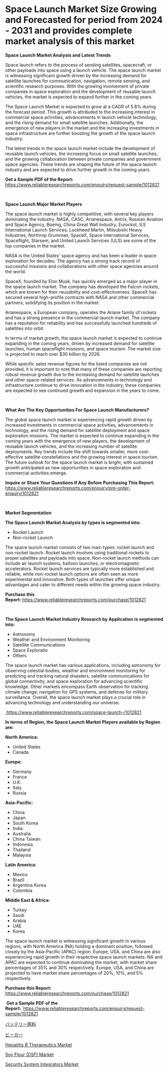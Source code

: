 <p><h1>Space Launch Market Size Growing and Forecasted for period from 2024 - 2031 and provides complete market analysis of this market</h1></p><p><strong>Space Launch Market Analysis and Latest Trends</strong></p>
<p><p>Space launch refers to the process of sending satellites, spacecraft, or other payloads into space using a launch vehicle. The space launch market is witnessing significant growth driven by the increasing demand for satellite launches for communication, navigation, remote sensing, and scientific research purposes. With the growing involvement of private companies in space exploration and the development of reusable launch vehicles, the market is expected to expand further in the coming years.</p><p>The Space Launch Market is expected to grow at a CAGR of 5.8% during the forecast period. This growth is attributed to the increasing interest in commercial space activities, advancements in launch vehicle technology, and the rising demand for small satellite launches. Additionally, the emergence of new players in the market and the increasing investments in space infrastructure are further boosting the growth of the space launch industry.</p><p>The latest trends in the space launch market include the development of reusable launch vehicles, the increasing focus on small satellite launches, and the growing collaboration between private companies and government space agencies. These trends are shaping the future of the space launch industry and are expected to drive further growth in the coming years.</p></p>
<p><strong>Get a Sample PDF of the Report:&nbsp;</strong> <a href="https://www.reliableresearchreports.com/enquiry/request-sample/1012821">https://www.reliableresearchreports.com/enquiry/request-sample/1012821</a></p>
<p>&nbsp;</p>
<p><strong>Space Launch Major Market Players</strong></p>
<p><p>The space launch market is highly competitive, with several key players dominating the industry. NASA, CASC, Arianespace, Antrix, Russian Aviation and Space Agency, Boeing, China Great Wall Industry, Eurockot, ILS International Launch Services, Lockheed Martin, Mitsubishi Heavy Industries, Northrop Grumman, SpaceX, Space International Services, Spaceflight, Starsem, and United Launch Services (ULS) are some of the top companies in the market.</p><p>NASA is the United States' space agency and has been a leader in space exploration for decades. The agency has a strong track record of successful missions and collaborations with other space agencies around the world.</p><p>SpaceX, founded by Elon Musk, has quickly emerged as a major player in the space launch market. The company has developed the Falcon rockets, which are known for their reusability and cost-effectiveness. SpaceX has secured several high-profile contracts with NASA and other commercial partners, solidifying its position in the market.</p><p>Arianespace, a European company, operates the Ariane family of rockets and has a strong presence in the commercial launch market. The company has a reputation for reliability and has successfully launched hundreds of satellites into orbit.</p><p>In terms of market growth, the space launch market is expected to continue expanding in the coming years, driven by increased demand for satellite launches, human spaceflight missions, and space tourism. The market size is projected to reach over $30 billion by 2026.</p><p>While specific sales revenue figures for the listed companies are not provided, it is important to note that many of these companies are reporting robust revenue growth due to the increasing demand for satellite launches and other space-related services. As advancements in technology and infrastructure continue to drive innovation in the industry, these companies are expected to see continued growth and expansion in the years to come.</p></p>
<p>&nbsp;</p>
<p><strong>What Are The Key Opportunities For Space Launch Manufacturers?</strong></p>
<p><p>The global space launch market is experiencing rapid growth driven by increased investments in commercial space activities, advancements in technology, and the rising demand for satellite deployment and space exploration missions. The market is expected to continue expanding in the coming years with the emergence of new players, the development of reusable launch vehicles, and the increasing number of satellite deployments. Key trends include the shift towards smaller, more cost-effective satellite constellations and the growing interest in space tourism. The future outlook for the space launch market is bright, with sustained growth anticipated as new opportunities in space exploration and commercial activities emerge.</p></p>
<p><strong>Inquire or Share Your Questions If Any Before Purchasing This Report:</strong> <a href="https://www.reliableresearchreports.com/enquiry/pre-order-enquiry/1012821">https://www.reliableresearchreports.com/enquiry/pre-order-enquiry/1012821</a></p>
<p>&nbsp;</p>
<p><strong>Market Segmentation</strong></p>
<p><strong>The Space Launch Market Analysis by types is segmented into:</strong></p>
<p><ul><li>Rocket Launch</li><li>Non-rocket Launch</li></ul></p>
<p><p>The space launch market consists of two main types: rocket launch and non-rocket launch. Rocket launch involves using traditional rockets to propel satellites and payloads into space. Non-rocket launch methods can include air launch systems, balloon launches, or electromagnetic accelerators. Rocket launch services are typically more established and reliable, while non-rocket launch options are often seen as more experimental and innovative. Both types of launches offer unique advantages and cater to different needs within the growing space industry.</p></p>
<p><strong>Purchase this Report:&nbsp;</strong><a href="https://www.reliableresearchreports.com/purchase/1012821">https://www.reliableresearchreports.com/purchase/1012821</a></p>
<p>&nbsp;</p>
<p><strong>The Space Launch Market Industry Research by Application is segmented into:</strong></p>
<p><ul><li>Astronomy</li><li>Weather and Environment Monitoring</li><li>Satellite Communications</li><li>Space Exploratio</li><li>Others</li></ul></p>
<p><p>The space launch market has various applications, including astronomy for observing celestial bodies, weather and environment monitoring for predicting and tracking natural disasters, satellite communications for global connectivity, and space exploration for advancing scientific knowledge. Other markets encompass Earth observation for tracking climate change, navigation for GPS systems, and defense for military surveillance. Overall, the space launch market plays a crucial role in advancing technology and understanding our universe.</p></p>
<p><a href="https://www.reliableresearchreports.com/space-launch-r1012821">&nbsp;https://www.reliableresearchreports.com/space-launch-r1012821</a></p>
<p><strong>In terms of Region, the Space Launch Market Players available by Region are:</strong></p>
<p>
    <p> <strong> North America: </strong>
        <ul>
            <li>United States</li>
            <li>Canada</li>
        </ul>
        </p> 
    <p> <strong> Europe: </strong>
        <ul>
            <li>Germany</li>
            <li>France</li>
            <li>U.K.</li>
            <li>Italy</li>
            <li>Russia</li>
        </ul>
        </p> 
    <p> <strong> Asia-Pacific: </strong>
        <ul>
            <li>China</li>
            <li>Japan</li>
            <li>South Korea</li>
            <li>India</li>
            <li>Australia</li>
            <li>China Taiwan</li>
            <li>Indonesia</li>
            <li>Thailand</li>
            <li>Malaysia</li>
        </ul>
        </p> 
    <p> <strong> Latin America: </strong>
        <ul>
            <li>Mexico</li>
            <li>Brazil</li>
            <li>Argentina Korea</li>
            <li>Colombia</li>
        </ul>
        </p> 
    <p> <strong> Middle East & Africa: </strong>
        <ul>
            <li>Turkey</li>
            <li>Saudi</li>
            <li>Arabia</li>
            <li>UAE</li>
            <li>Korea</li>
        </ul>
    </p>
    </p>
<p><p>The space launch market is witnessing significant growth in various regions, with North America (NA) holding a dominant position, followed closely by the Asia-Pacific (APAC) region. Europe, USA, and China are also experiencing rapid growth in their respective space launch markets. NA and APAC are expected to continue dominating the market, with market share percentages of 35% and 30% respectively. Europe, USA, and China are projected to have market share percentages of 20%, 10%, and 5% respectively.</p></p>
<p><strong>Purchase this Report: </strong><a href="https://www.reliableresearchreports.com/purchase/1012821">https://www.reliableresearchreports.com/purchase/1012821</a></p>
<p>&nbsp;<strong>Get a Sample PDF of the Report:&nbsp;&nbsp;</strong><a href="https://www.reliableresearchreports.com/enquiry/request-sample/1012821">https://www.reliableresearchreports.com/enquiry/request-sample/1012821</a></p>
<p><strong></strong></p>
<p><p><a href="https://github.com/nemesis2824/Market-Research-Report-List-1/blob/main/132717852842.md">バッテリー原料</a></p><p><a href="https://github.com/CieloStamm/Market-Research-Report-List-1/blob/main/113273352843.md">ビーカー</a></p><p><a href="https://github.com/gamblestampleyjenny50m5sl6/Market-Research-Report-List-2/blob/main/hepatitis-b-therapeutics-market.md">Hepatitis B Therapeutics Market</a></p><p><a href="https://issuu.com/reportprime-2/docs/soy-flour-dsf-market-size-2030.pptx">Soy Flour (DSF) Market</a></p><p><a href="https://github.com/nicholepatriciadoylenwnrjr0/Market-Research-Report-List-2/blob/main/security-system-integrators-market.md">Security System Integrators Market</a></p></p>